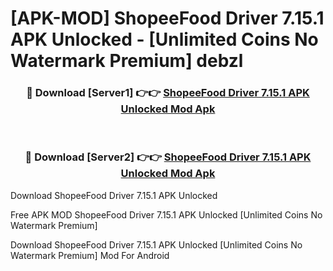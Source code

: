 # [APK-MOD] ShopeeFood Driver 7.15.1 APK Unlocked - [Unlimited Coins No Watermark Premium] debzl



<div align="center">
<h3>🔴 Download [Server1] 👉👉 <a href="https://momento.my/?title=ShopeeFood_Driver_7.15.1_APK_Unlocked">ShopeeFood Driver 7.15.1 APK Unlocked Mod Apk</a></h3><br>

<h3>🔴 Download [Server2] 👉👉 <a href="https://momento.my/?title=ShopeeFood_Driver_7.15.1_APK_Unlocked">ShopeeFood Driver 7.15.1 APK Unlocked Mod Apk</a></h3>
</div>



Download ShopeeFood Driver 7.15.1 APK Unlocked 

Free APK MOD ShopeeFood Driver 7.15.1 APK Unlocked [Unlimited Coins No Watermark Premium]

Download ShopeeFood Driver 7.15.1 APK Unlocked [Unlimited Coins No Watermark Premium] Mod For Android
